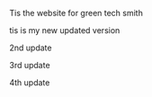 Tis the website for green tech smith

tis is my new updated version

2nd update

3rd update

4th update
